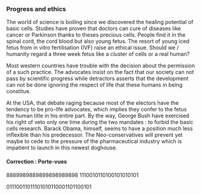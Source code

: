 ### Progress and ethics
The world of science is boiling since we discovered the healing potential of basic cells. Studies have proven that doctors can cure of diseases like cancer or Parkinson thanks to theses precious cells. People find it in the spinal cord, the cord blood but also young fetus. The resort of young iced fetus from in vitro fertilisation (IVF) raise an ethical issue. Should we / humanity regard a three week fetus like a cluster of cells or a real human? 

Most western countries have trouble with the decision about the permission of a such practice. The advocates insist on the fact that our society can not pass by scientific progress while detractors asserts that the development can not be done ignoring the respect of life that these humans in being constitue. 

At the USA, that debate raging because most of the electors have the tendency to be pro-life advocates, which implies they confer to the fetus the human title in his entire part. By the way, George Bush have exercised his right of veto only one time during the two mandates : to forbid the basic cells research. Barack Obama, himself, seems to have a position much less inflexible than his predecessor. The Neo-conservatives will prevent yet maybe to cede to the pressure of the pharmaceutical industry which is impatient to launch in this newest doghouse. 

#### Correction : Porte-vues
8889989889899898989898
1110010110100101010101

01110011011101010110001101100101

